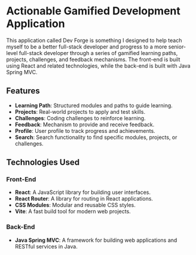 # Actionable Gamified Development Application

This application called Dev Forge is something I designed to help teach myself to be a better full-stack developer and progress to a more senior-level full-stack developer through a series of gamified learning paths, projects, challenges, and feedback mechanisms. The front-end is built using React and related technologies, while the back-end is built with Java Spring MVC.

## Features

- **Learning Path**: Structured modules and paths to guide learning.
- **Projects**: Real-world projects to apply and test skills.
- **Challenges**: Coding challenges to reinforce learning.
- **Feedback**: Mechanism to provide and receive feedback.
- **Profile**: User profile to track progress and achievements.
- **Search**: Search functionality to find specific modules, projects, or challenges.

## Technologies Used

### Front-End

- **React**: A JavaScript library for building user interfaces.
- **React Router**: A library for routing in React applications.
- **CSS Modules**: Modular and reusable CSS styles.
- **Vite**: A fast build tool for modern web projects.

### Back-End

- **Java Spring MVC**: A framework for building web applications and RESTful services in Java.




